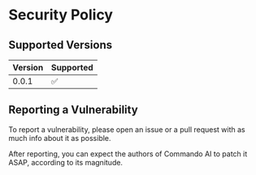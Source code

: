 # Security Policy

## Supported Versions

| Version | Supported          |
| ------- | ------------------ |
| 0.0.1   | :white_check_mark: |

## Reporting a Vulnerability

To report a vulnerability, please open an issue or a pull request with as much info about it as possible.

After reporting, you can expect the authors of Commando AI to patch it ASAP, according to its magnitude.
